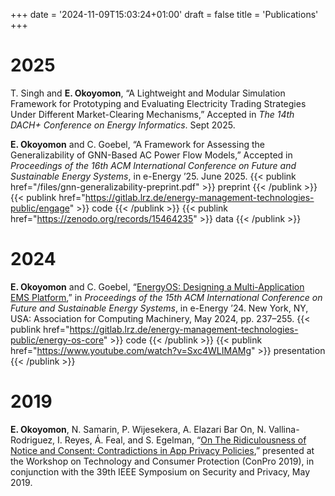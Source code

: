 +++
date = '2024-11-09T15:03:24+01:00'
draft = false
title = 'Publications'
+++

# 2025

T. Singh and **E. Okoyomon**, “A Lightweight and Modular Simulation Framework for Prototyping and Evaluating Electricity Trading Strategies Under Different Market-Clearing Mechanisms,” Accepted in *The 14th DACH+ Conference on Energy Informatics*. Sept 2025.

**E. Okoyomon** and C. Goebel, “A Framework for Assessing the Generalizability of GNN-Based AC Power Flow Models,” Accepted in *Proceedings of the 16th ACM International Conference on Future and Sustainable Energy Systems*, in e-Energy ’25. June 2025.
{{< publink href="/files/gnn-generalizability-preprint.pdf" >}}
preprint
{{< /publink >}}
{{< publink href="https://gitlab.lrz.de/energy-management-technologies-public/engage" >}}
code
{{< /publink >}}
{{< publink href="https://zenodo.org/records/15464235" >}}
data
{{< /publink >}}

# 2024

**E. Okoyomon** and C. Goebel, “[EnergyOS: Designing a Multi-Application EMS Platform](https://doi.org/10.1145/3632775.3661961),” in *Proceedings of the 15th ACM International Conference on Future and Sustainable Energy Systems*, in e-Energy ’24. New York, NY, USA: Association for Computing Machinery, May 2024, pp. 237–255.
{{< publink href="https://gitlab.lrz.de/energy-management-technologies-public/energy-os-core" >}}
code
{{< /publink >}}
{{< publink href="https://www.youtube.com/watch?v=Sxc4WLIMAMg" >}}
presentation
{{< /publink >}}


# 2019

**E. Okoyomon**, N. Samarin, P. Wijesekera, A. Elazari Bar On, N. Vallina-Rodriguez, I. Reyes, Á. Feal, and S. Egelman, “[On The Ridiculousness of Notice and Consent: Contradictions in App Privacy Policies](https://www.ieee-security.org/TC/SPW2019/ConPro/papers/okoyomon-conpro19.pdf),” presented at the Workshop on Technology and Consumer Protection (ConPro 2019), in conjunction with the 39th IEEE Symposium on Security and Privacy, May 2019.
